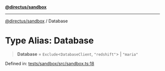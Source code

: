 [**@directus/sandbox**](../README.md)

***

[@directus/sandbox](../globals.md) / Database

# Type Alias: Database

> **Database** = `Exclude`\<`DatabaseClient`, `"redshift"`\> \| `"maria"`

Defined in: [tests/sandbox/src/sandbox.ts:18](https://github.com/directus/directus/blob/be7bd2f6c7ad4fe1677be3eefcabacd0f25edd47/tests/sandbox/src/sandbox.ts#L18)
